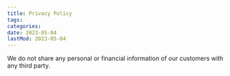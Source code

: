 ```yaml
---
title: Privacy Policy
tags:
categories:
date: 2023-05-04
lastMod: 2023-05-04
---
```

We do not share any personal or financial information of our customers with any third party.
